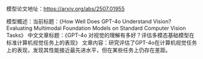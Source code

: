 模型论文地址：https://arxiv.org/abs/2507.01955

模型概述：当前标题：《How Well Does GPT-4o Understand Vision? Evaluating Multimodal Foundation Models on Standard Computer Vision Tasks》
中文文章标题：《GPT-4o 对视觉的理解有多好？评估多模态基础模型在标准计算机视觉任务上的表现》
文章内容：研究评估了GPT-4o在计算机视觉任务上的表现，发现其性能接近最先进水平，但在某些任务上仍存在差距。
